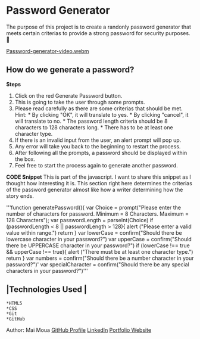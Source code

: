 # Password Generator
The purpose of this project is to create a randonly password generator that meets certain criterias to provide a strong password for security purposes. 🚨

[Password-generator-video.webm](https://user-images.githubusercontent.com/113512061/193195351-6438ef56-399f-4fee-9dda-1e705ef304b2.webm)


## How do we generate a password?

**Steps**
1. Click on the red Generate Password button.
2. This is going to take the user through some prompts. 
3. Please read carefully as there are some criterias that should be met.
    Hint:   * By clicking "OK", it will translate to yes.
            * By clicking "cancel", it will translate to no.
            * The password length criteria should be 8 characters to 128 characters long.
            * There has to be at least one character type.
4. If there is an invalid input from the user, an alert prompt will pop up.
5. Any error will take you back to the beginning to restart the process. 
6. After following all the prompts, a password should be displayed within the box. 
7. Feel free to start the process again to generate another password.



**CODE Snippet**
    This is part of the javascript. I want to share this snippet as I thought how interesting it is. This section right here determines the criterias of the password generator almost like how a writer determining how the story ends. 

'''function generatePassword(){
  var Choice = prompt("Please enter the number of characters for password. Minimum = 8 Characters. Maximum = 128 Characters");
  var passwordLength = parseInt(Choice)
  if (passwordLength < 8 || passwordLength > 128){
    alert ("Please enter a valid value within range.")
    return
    }
  var lowerCase = confirm("Should there be lowercase character in your password?")
  var upperCase = confirm("Should there be UPPERCASE character in your password?")
  if (lowerCase !== true && upperCase !== true){
    alert ("There must be at least one character type.")
    return
    }
  var numbers = confirm("Should there be a number character in your password?")'
  var specialCharacter = confirm("Should there be any special characters in your password?")'''


|**Technologies Used** |
-----------------------
    *HTML5
    *CSS
    *Git
    *GitHub

Author: Mai Moua 
[GitHub Profile](https://github.com/SkyWalkerMM26)
[LinkedIn](https://www.linkedin.com/in/mai-moua-69a50517a/)
[Portfolio Website]()